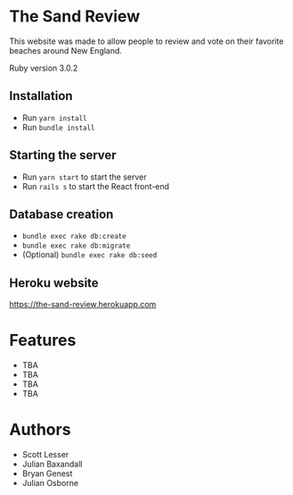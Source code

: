 # The Sand Review

This website was made to allow people to review and vote on their favorite beaches around New England. 

Ruby version 3.0.2

## Installation
* Run ```yarn install```
* Run ```bundle install```

## Starting the server
* Run ```yarn start``` to start the server
* Run ```rails s``` to start the React front-end

## Database creation
* ```bundle exec rake db:create```
* ```bundle exec rake db:migrate```
* (Optional) ```bundle exec rake db:seed```

## Heroku website
https://the-sand-review.herokuapp.com

# Features
* TBA
* TBA
* TBA
* TBA

# Authors
* Scott Lesser
* Julian Baxandall
* Bryan Genest
* Julian Osborne
